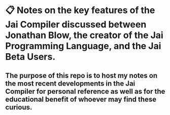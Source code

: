 # :clipboard: Notes on the key features of the Jai Compiler discussed between Jonathan Blow, the creator of the Jai Programming Language, and the Jai Beta Users.

## The purpose of this repo is to host my notes on the most recent developments in the Jai Compiler for personal reference as well as for the educational benefit of whoever may find these curious.
